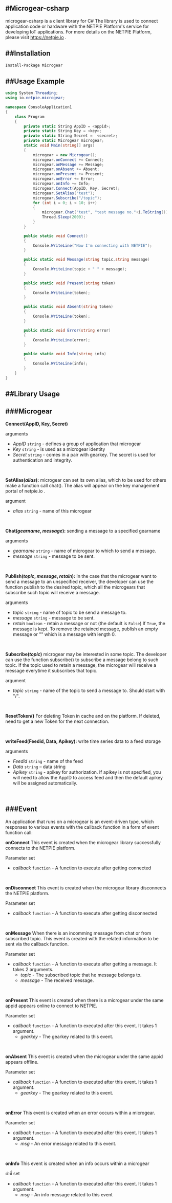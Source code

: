#Microgear-csharp
-----------
microgear-csharp is a client library for  C#  The library is used to connect application code or hardware with the NETPIE Platform's service for developing IoT applications. For more details on the NETPIE Platform, please visit https://netpie.io . 



##Installation
-----------
```sh
Install-Package Microgear
```


##Usage Example
-----------
```C#
using System.Threading;
using io.netpie.microgear;

namespace ConsoleApplication1
{
    class Program
    {
        private static String AppID = <appid>;
        private static String Key = <key>;
        private static String Secret =  <secret>;
        private static Microgear microgear;
        static void Main(string[] args)
        {
            microgear = new Microgear();
            microgear.onConnect += Connect;
            microgear.onMessage += Message;
            microgear.onAbsent += Absent;
            microgear.onPresent += Present;
            microgear.onError += Error;
            microgear.onInfo += Info;
            microgear.Connect(AppID, Key, Secret);
            microgear.SetAlias("test");
            microgear.Subscribe("/topic");
            for (int i = 0; i < 10; i++)
            {
                microgear.Chat("test", "test message no."+i.ToString());
                Thread.Sleep(2000);
            }
        }

        public static void Connect()
        {
            Console.WriteLine("Now I'm connecting with NETPIE");
        }

        public static void Message(string topic,string message)
        {
            Console.WriteLine(topic + " " + message);
        }

        public static void Present(string token)
        {
            Console.WriteLine(token);
        }

        public static void Absent(string token)
        {
            Console.WriteLine(token);
        }

        public static void Error(string error)
        {
            Console.WriteLine(error);
        }

        public static void Info(string info)
        {
            Console.WriteLine(info);
        }
    }
}

```


##Library Usage
------------
###Microgear
---------------
**Connect(AppID, Key, Secret)**

arguments

 * *AppID* `string` - defines a group of application that microgear 
 * *Key* `string` -  is used as a microgear identity
 * *Secret* `string` - comes in a pair with gearkey. The secret is used for authentication and integrity. 

<br/>


**SetAlias(*alias*):** microgear can set its own alias, which to be used for others make a function call chat(). The alias will appear on the key management portal of netpie.io .

argument

* *alias* `string` - name of this microgear 

<br/>





**Chat(*gearname*, *message*):** sending a message to a specified gearname 

arguments

* *gearname* `string` - name of microgear to which to send a message. 
* *message* `string` - message to be sent.

<br/>






**Publish(*topic*, *message*, *retain*):** In the case that the microgear want to send a message to an unspecified receiver, the developer can use the function publish to the desired topic, which all the microgears that subscribe such topic will receive a message.

arguments

* *topic* `string` - name of topic to be send a message to. 
* *message* `string` - message to be sent.
* *retain* `boolean` - retain a message or not (the default is `False`) If `True`, the message is kept.  To remove the retained message, publish an empty message or  "" which is a message with length 0. 

<br/>




**Subscribe(*topic*)** microgear may be interested in some topic.  The developer can use the function subscribe() to subscribe a message belong to such topic. If the topic used to retain a message, the microgear will receive a message everytime it subscribes that topic.

argument

* *topic* `string` -  name of the topic to send a message to. Should start with "/". 



<br/>

**ResetToken()** For deleting Token in cache and on the platform. If deleted, need to get a new Token for the next connection.

<br/>

**writeFeed(Feedid, Data, Apikey):** write time series data to a feed storage

arguments

* *Feedid* `string` - name of the feed
* *Data* `string` – data string
* *Apikey* `string` - apikey for authorization. If apikey is not specified, you will need to allow the AppID to access feed and then the default apikey will be assigned automatically.

<br/>

###Event
---------------
An application that runs on a microgear is an event-driven type, which responses to various events with the callback function in a form of event function call:


**onConnect**  This event is created when the microgear library successfully connects to the NETPIE platform.

Parameter set

* *callback* `function` - A function to execute after getting connected


<br/>




**onDisconnect** This event is created when the microgear library disconnects the NETPIE platform.

Parameter set


* *callback* `function` - A function to execute after getting disconnected


<br/>




**onMessage** When there is an incomming message from chat or from subscribed topic. This event is created with the related information to be sent via the callback function.

Parameter set
* *callback* `function` - A function to execute after getting a message. It takes 2 arguments.
    * *topic* - The subscribed topic that he message belongs to. 
    * *message* - The received message.


<br/>


**onPresent** This event is created when there is a microgear under the same appid appears online to connect to NETPIE.

Parameter set


* *callback* `function` - A function to executed after this event. It takes 1 argument.
     * *gearkey* - The gearkey related to this event.


<br/>




**onAbsent** This event is created when the microgear under the same appid appears offline.

Parameter set


* *callback* `function` - A function to executed after this event. It takes 1 argument.
    * *gearkey* - The gearkey related to this event.


<br/>



**onError** This event is created when an error occurs within a microgear.

Parameter set


* *callback* `function` - A function to executed after this event. It takes 1 argument.
    * *msg* - An error message related to this event.


<br/>

**onInfo** This event is created when an info occurs within a microgear

ค่าที่ set


* *callback* `function` - A function to executed after this event. It takes 1 argument.
    * *msg* - An info message related to this event


<br/>
